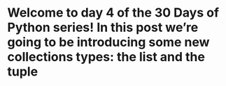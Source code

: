 # Welcome to day 4 of the 30 Days of Python series! In this post we’re going to be introducing some new collections types: the list and the tuple
